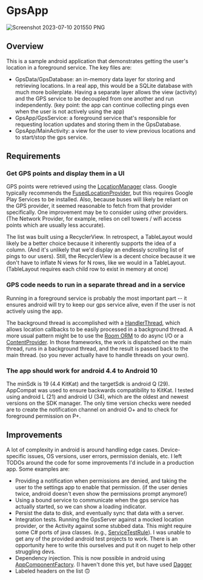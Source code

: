 # GpsApp

![Screenshot 2023-07-10 201550 PNG](https://github.com/michaeltnguyen/GpsApp/assets/14219683/4b8f5954-ccf0-42aa-b46b-2a711ac0c350)

## Overview
This is a sample android application that demonstrates getting the user's location in a foreground service.  The key files are:

- GpsData/GpsDatabase: an in-memory data layer for storing and retrieving locations.  In a real app, this would be a SQLite database with much more boilerplate.  Having a separate layer allows the view (activity) and the GPS service to be decoupled from one another and run independently.  (key point: the app can continue collecting pings even when the user is not actively using the app)
- GpsApp/GpsService: a foreground service that's responsible for requesting location updates and storing them in the GpsDatabase.
- GpsApp/MainActivity: a view for the user to view previous locations and to start/stop the gps service.

## Requirements
### Get GPS points and display them in a UI

GPS points were retrieved using the [LocationManager](https://developer.android.com/reference/android/location/LocationManager) class.  Google typically recommends the [FusedLocationProvider](https://developers.google.com/android/reference/com/google/android/gms/location/FusedLocationProviderClient.html), but this requires Google Play Services to be installed.  Also, because buses will likely be reliant on the GPS provider, it seemed reasonable to fetch from that provider specifically.  One improvement may be to consider using other providers.  (The Network Provider, for example, relies on cell towers / wifi access points which are usually less accurate).

The list was built using a RecyclerView.  In retrospect, a TableLayout would likely be a better choice because it inherently supports the idea of a column.  (And it's unlikely that we'd display an endlessly scrolling list of pings to our users).  Still, the RecyclerView is a decent choice because it we don't have to inflate N views for N rows, like we would in a TableLayout.  (TableLayout requires each child row to exist in memory at once)

### GPS code needs to run in a separate thread and in a service

Running in a foreground service is probably the most important part -- it ensures android will try to keep our gps service alive, even if the user is not actively using the app.

The background thread is accomplished with a [HandlerThread](https://developer.android.com/reference/android/os/HandlerThread), which allows location callbacks to be easily processed in a background thread.  A more usual pattern might be to use the [Room ORM](https://developer.android.com/training/data-storage/room/async-queries) to do async I/O or a [ContentProvider](https://developer.android.com/guide/topics/providers/content-provider-basics).  In those frameworks, the work is dispatched on the main thread, runs in a background thread, and the result is passed back to the main thread.  (so you never actually have to handle threads on your own).

### The app should work for android 4.4 to Android 10

The minSdk is 19 (4.4 KitKat) and the targetSdk is android Q (29).  AppCompat was used to ensure backwards compatibility to KitKat.  I tested using android L (21) and android U (34), which are the oldest and newest versions on the SDK manager.  The only time version checks were needed are to create the notification channel on android O+ and to check for foreground permission on P+.

## Improvements

A lot of complexity in android is around handling edge cases.  Device-specific issues, OS versions, user errors, permission denials, etc.  I left TODOs around the code for some improvements I'd include in a production app.  Some examples are:

- Providing a notification when permissions are denied, and taking the user to the settings app to enable that permission.  (if the user denies twice, android doesn't even show the permissions prompt anymore!)
- Using a bound service to communicate when the gps service has actually started, so we can show a loading indicator.
- Persist the data to disk, and eventually sync that data with a server.
- Integration tests.  Running the GpsServer against a mocked location provider, or the Activity against some stubbed data.  This might require some C# ports of java classes.  (e.g., [ServiceTestRule](https://developer.android.com/reference/android/support/test/rule/ServiceTestRule)).  I was unable to get any of the provided android test projects to work.  There is an opportunity here to write this ourselves and put it on nuget to help other struggling devs.
- Dependency injection.  This is now possible in android using [AppComponentFactory](https://developer.android.com/reference/android/app/AppComponentFactory).  (I haven't done this yet, but have used [Dagger](https://developer.android.com/training/dependency-injection/dagger-android)
- Labeled headers on the list 🙃

